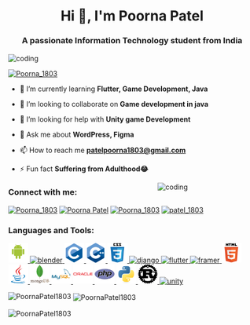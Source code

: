 
<h1 align="center">Hi 👋, I'm Poorna Patel</h1>

<h3 align="center">A passionate Information Technology student from India</h3>

<img align="center" alt="coding" width="200" src="https://i.pinimg.com/originals/e8/f4/53/e8f453469a3ec97ecd354df465d73913.gif">

<p align="left"> <a href="https://twitter.com/Poorna_1803" target="blank"><img src="https://img.shields.io/twitter/follow/Poorna_1803?logo=twitter&style=for-the-badge" alt="Poorna_1803" /></a> </p>
<p>
  
- 🌱 I’m currently learning **Flutter, Game Development, Java**

- 👯 I’m looking to collaborate on **Game development in java**

- 🤝 I’m looking for help with **Unity game Development**

- 💬 Ask me about **WordPress, Figma**

- 📫 How to reach me **patelpoorna1803@gmail.com**

- ⚡ Fun fact **Suffering from Adulthood😂**
</p>
<img align="right" alt="coding" width="200" src="https://i.pinimg.com/originals/ef/2d/b0/ef2db0885d94fd149a4b7914923bb2a3.gif">

<h3 align="left">Connect with me:</h3>
<p align="left">
<a href="https://twitter.com/Poorna_1803" target="blank"><img align="center" src="https://raw.githubusercontent.com/rahuldkjain/github-profile-readme-generator/master/src/images/icons/Social/twitter.svg" alt="Poorna_1803" height="30" width="40" /></a>
<a href="https://linkedin.com/in/Poorna Patel" target="blank"><img align="center" src="https://raw.githubusercontent.com/rahuldkjain/github-profile-readme-generator/master/src/images/icons/Social/linked-in-alt.svg" alt="Poorna Patel" height="30" width="40" /></a>
<a href="https://instagram.com/Poorna_1803" target="blank"><img align="center" src="https://raw.githubusercontent.com/rahuldkjain/github-profile-readme-generator/master/src/images/icons/Social/instagram.svg" alt="Poorna_1803" height="30" width="40" /></a>
<a href="https://www.codechef.com/users/patel_1803" target="blank"><img align="center" src="https://cdn.jsdelivr.net/npm/simple-icons@3.1.0/icons/codechef.svg" alt="patel_1803" height="30" width="40" /></a>
</p>

<h3 align="left">Languages and Tools:</h3>
<p align="left"> <a href="https://developer.android.com" target="_blank" rel="noreferrer"> <img src="https://raw.githubusercontent.com/devicons/devicon/master/icons/android/android-original-wordmark.svg" alt="android" width="40" height="40"/> </a> <a href="https://www.blender.org/" target="_blank" rel="noreferrer"> <img src="https://download.blender.org/branding/community/blender_community_badge_white.svg" alt="blender" width="40" height="40"/> </a> <a href="https://www.cprogramming.com/" target="_blank" rel="noreferrer"> <img src="https://raw.githubusercontent.com/devicons/devicon/master/icons/c/c-original.svg" alt="c" width="40" height="40"/> </a> <a href="https://www.w3schools.com/cpp/" target="_blank" rel="noreferrer"> <img src="https://raw.githubusercontent.com/devicons/devicon/master/icons/cplusplus/cplusplus-original.svg" alt="cplusplus" width="40" height="40"/> </a> <a href="https://www.w3schools.com/css/" target="_blank" rel="noreferrer"> <img src="https://raw.githubusercontent.com/devicons/devicon/master/icons/css3/css3-original-wordmark.svg" alt="css3" width="40" height="40"/> </a> <a href="https://www.djangoproject.com/" target="_blank" rel="noreferrer"> <img src="https://cdn.worldvectorlogo.com/logos/django.svg" alt="django" width="40" height="40"/> </a> <a href="https://flutter.dev" target="_blank" rel="noreferrer"> <img src="https://www.vectorlogo.zone/logos/flutterio/flutterio-icon.svg" alt="flutter" width="40" height="40"/> </a> <a href="https://www.framer.com/" target="_blank" rel="noreferrer"> <img src="https://www.vectorlogo.zone/logos/framer/framer-icon.svg" alt="framer" width="40" height="40"/> </a> <a href="https://www.w3.org/html/" target="_blank" rel="noreferrer"> <img src="https://raw.githubusercontent.com/devicons/devicon/master/icons/html5/html5-original-wordmark.svg" alt="html5" width="40" height="40"/> </a> <a href="https://www.java.com" target="_blank" rel="noreferrer"> <img src="https://raw.githubusercontent.com/devicons/devicon/master/icons/java/java-original.svg" alt="java" width="40" height="40"/> </a> <a href="https://www.mongodb.com/" target="_blank" rel="noreferrer"> <img src="https://raw.githubusercontent.com/devicons/devicon/master/icons/mongodb/mongodb-original-wordmark.svg" alt="mongodb" width="40" height="40"/> </a> <a href="https://www.mysql.com/" target="_blank" rel="noreferrer"> <img src="https://raw.githubusercontent.com/devicons/devicon/master/icons/mysql/mysql-original-wordmark.svg" alt="mysql" width="40" height="40"/> </a> <a href="https://www.oracle.com/" target="_blank" rel="noreferrer"> <img src="https://raw.githubusercontent.com/devicons/devicon/master/icons/oracle/oracle-original.svg" alt="oracle" width="40" height="40"/> </a> <a href="https://www.php.net" target="_blank" rel="noreferrer"> <img src="https://raw.githubusercontent.com/devicons/devicon/master/icons/php/php-original.svg" alt="php" width="40" height="40"/> </a> <a href="https://www.python.org" target="_blank" rel="noreferrer"> <img src="https://raw.githubusercontent.com/devicons/devicon/master/icons/python/python-original.svg" alt="python" width="40" height="40"/> </a> <a href="https://www.rust-lang.org" target="_blank" rel="noreferrer"> <img src="https://raw.githubusercontent.com/devicons/devicon/master/icons/rust/rust-plain.svg" alt="rust" width="40" height="40"/> </a> <a href="https://unity.com/" target="_blank" rel="noreferrer"> <img src="https://www.vectorlogo.zone/logos/unity3d/unity3d-icon.svg" alt="unity" width="40" height="40"/> </a> </p>

<p><img align="left" src="https://github-readme-stats.vercel.app/api/top-langs?username=PoornaPatel1803&show_icons=true&locale=en&layout=compact" alt="PoornaPatel1803" /></p>

<p>&nbsp;<img align="center" src="https://github-readme-stats.vercel.app/api?username=PoornaPatel1803&show_icons=true&locale=en" alt="PoornaPatel1803" /></p>

<p><img align="center" src="https://github-readme-streak-stats.herokuapp.com/?user=PoornaPatel1803&" alt="PoornaPatel1803" /></p>
